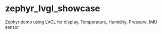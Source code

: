 # zephyr_lvgl_showcase
Zephyr demo using LVGL for display, Temperature, Humidity, Pressure, IMU sensor
